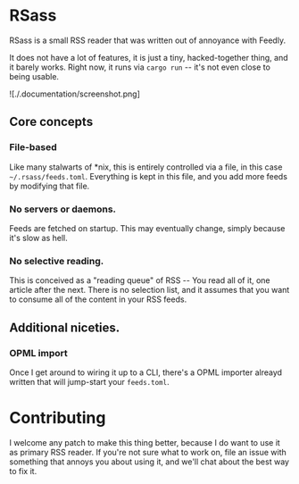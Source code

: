 # RSass

RSass is a small RSS reader that was written out of annoyance with Feedly.

It does not have a lot of features, it is just a tiny, hacked-together thing,
and it barely works. Right now, it runs via `cargo run` -- it's not even close
to being usable.

![./.documentation/screenshot.png]

## Core concepts

### File-based

Like many stalwarts of *nix, this is entirely controlled via a file, in this
case `~/.rsass/feeds.toml`. Everything is kept in this file, and you add more
feeds by modifying that file.

### No servers or daemons.

Feeds are fetched on startup. This may eventually change, simply because it's
slow as hell.

### No selective reading.

This is conceived as a "reading queue" of RSS -- You read all of it, one article
after the next. There is no selection list, and it assumes that you want to
consume all of the content in your RSS feeds.

## Additional niceties.

### OPML import

Once I get around to wiring it up to a CLI, there's a OPML importer alreayd
written that will jump-start your `feeds.toml`.

# Contributing

I welcome any patch to make this thing better, because I do want to use it as
primary RSS reader. If you're not sure what to work on, file an issue with
something that annoys you about using it, and we'll chat about the best way to
fix it.
